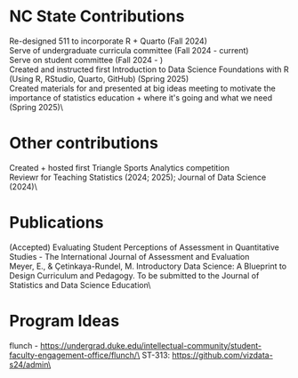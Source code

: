 # NC State Contributions

Re-designed 511 to incorporate R + Quarto (Fall 2024)\
Serve of undergraduate curricula committee (Fall 2024 - current)\
Serve on student committee (Fall 2024 - )\
Created and instructed first Introduction to Data Science Foundations with R (Using R, RStudio, Quarto, GitHub) (Spring 2025)\
Created materials for and presented at big ideas meeting to motivate the importance of statistics education + where it's going and what we need (Spring 2025)\

# Other contributions 

Created + hosted first Triangle Sports Analytics competition \
Reviewr for Teaching Statistics (2024; 2025); Journal of Data Science (2024)\

# Publications 

(Accepted) Evaluating Student Perceptions of Assessment in Quantitative Studies - The International Journal of Assessment and Evaluation\
Meyer, E., & Çetinkaya-Rundel, M. Introductory Data Science: A Blueprint to Design Curriculum and Pedagogy. To be submitted to the Journal of Statistics and Data Science Education\



# Program Ideas 

flunch - https://undergrad.duke.edu/intellectual-community/student-faculty-engagement-office/flunch/\
ST-313: https://github.com/vizdata-s24/admin\
